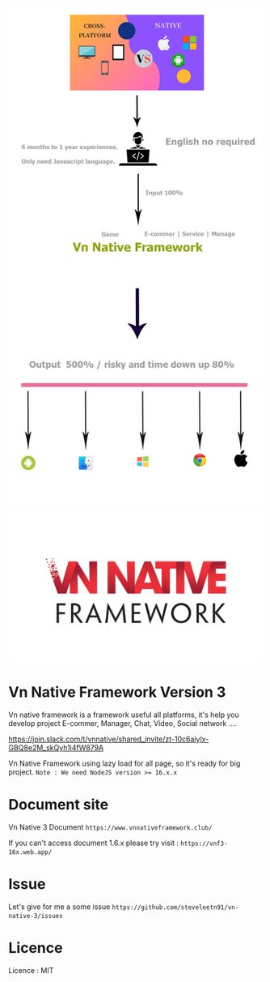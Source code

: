 ![alt text](https://raw.githubusercontent.com/steveleetn91/vn-native-3/master/assets/images/solution.jpg)
![alt text](https://raw.githubusercontent.com/steveleetn91/vn-native-3/master/assets/images/logo.png)
# Vn Native Framework Version 3

Vn native framework is a framework useful all platforms, it's help you develop project E-commer, Manager, Chat, Video, Social network ....  

https://join.slack.com/t/vnnative/shared_invite/zt-10c6aiylx-GBQ8e2M_skQyh1i4fW879A

Vn Native Framework using lazy load for all page, so it's ready for big project. 
    `Note : We need NodeJS version >= 16.x.x`


# Document site
Vn Native 3 Document 
    `https://www.vnnativeframework.club/`

If you can't access document 1.6.x please try visit : 
    `https://vnf3-16x.web.app/`

# Issue

Let's give for me a some issue
    `https://github.com/steveleetn91/vn-native-3/issues`

# Licence 
Licence : MIT
